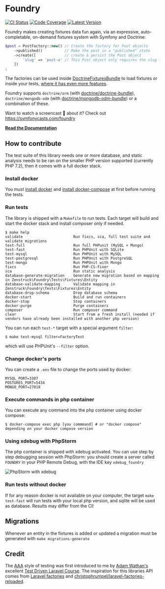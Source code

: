 # Foundry

[![CI Status](https://github.com/zenstruck/foundry/workflows/CI/badge.svg)](https://github.com/zenstruck/foundry/actions?query=workflow%3ACI)
[![Code Coverage](https://codecov.io/gh/zenstruck/foundry/branch/master/graph/badge.svg?token=77JIFYSUC5)](https://codecov.io/gh/zenstruck/foundry)
[![Latest Version](https://img.shields.io/packagist/v/zenstruck/foundry.svg)](https://packagist.org/packages/zenstruck/foundry)

Foundry makes creating fixtures data fun again, via an expressive, auto-completable, on-demand fixtures system with
Symfony and Doctrine:

```php
$post = PostFactory::new() // Create the factory for Post objects
    ->published()          // Make the post in a "published" state
    ->create([             // create & persist the Post object
        'slug' => 'post-a' // This Post object only requires the slug field - all other fields are random data
    ])
;
```

The factories can be used inside [DoctrineFixturesBundle](https://symfony.com/bundles/DoctrineFixturesBundle/current/index.html)
to load fixtures or inside your tests, [where it has even more features](https://symfony.com/bundles/ZenstruckFoundryBundle/current/index.html#using-in-your-tests).

Foundry supports `doctrine/orm` (with [doctrine/doctrine-bundle](https://github.com/doctrine/doctrinebundle)),
`doctrine/mongodb-odm` (with [doctrine/mongodb-odm-bundle](https://github.com/doctrine/DoctrineMongoDBBundle))
or a combination of these.

Want to watch a screencast 🎥 about it? Check out https://symfonycasts.com/foundry

**[Read the Documentation](https://symfony.com/bundles/ZenstruckFoundryBundle/current/index.html)**

## How to contribute

The test suite of this library needs one or more database, and static analysis needs to be ran on the smaller PHP version
supported (currently PHP 7.2), then it comes with a full docker stack.

### Install docker

You must [install docker](https://docs.docker.com/engine/install/) and [install docker-compose](https://docs.docker.com/compose/install/)
at first before running the tests.

### Run tests

The library is shipped with a `Makefile` to run tests.
Each target will build and start the docker stack and install composer only if needed.

```shell
$ make help
validate                       Run fixcs, sca, full test suite and validate migrations
test-full                      Run full PHPunit (MySQL + Mongo)
test-fast                      Run PHPUnit with SQLite
test-mysql                     Run PHPUnit with MySQL
test-postgresql                Run PHPUnit with PostgreSQL
test-mongo                     Run PHPUnit with Mongo
fixcs                          Run PHP-CS-Fixer
sca                            Run static analysis
database-generate-migration    Generate new migration based on mapping in Zenstruck\Foundry\Tests\Fixtures\Entity
database-validate-mapping      Validate mapping in Zenstruck\Foundry\Tests\Fixtures\Entity
database-drop-schema           Drop database schema
docker-start                   Build and run containers
docker-stop                    Stop containers
docker-purge                   Purge containers
composer                       Run composer command
clear                          Start from a fresh install (needed if vendors have already been installed with another php version)
```

You can run each `test-*` target with a special argument `filter`:
```shell
$ make test-mysql filter=FactoryTest
```

which will use PHPUnit's `--filter` option.

### Change docker's ports

You can create a `.env` file to change the ports used by docker:
```dotenv
MYSQL_PORT=3307
POSTGRES_PORT=5434
MONGO_PORT=27018
```

### Execute commands in php container

You can execute any command into the php container using docker compose:
```shell
$ docker-compose exec php [you commmand] # or "docker compose" depending on your docker compose version
```

### Using xdebug with PhpStorm

The php container is shipped with xdebug activated. You can use step by step debugging session with PhpStorm: you should
create a server called `FOUNDRY` in your PHP Remote Debug, with the IDE key `xdebug_foundry`

![PhpStorm with xdebug](docs/phpstorm-xdebug-config.png)

### Run tests without docker

If for any reason docker is not available on your computer, the target `make test-fast` will run tests with your local
php version, and sqlite will be used as database. Results may differ from the CI!

## Migrations

Whenever an entity in the fixtures is added or updated a migration must be generated with `make migrations-generate`

## Credit

The [AAA](https://www.thephilocoder.com/unit-testing-aaa-pattern/) style of testing was first introduced to me by
[Adam Wathan's](https://adamwathan.me/) excellent [Test Driven Laravel Course](https://course.testdrivenlaravel.com/).
The inspiration for this libraries API comes from [Laravel factories](https://laravel.com/docs/master/database-testing)
and [christophrumpel/laravel-factories-reloaded](https://github.com/christophrumpel/laravel-factories-reloaded).
